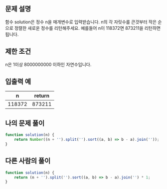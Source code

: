 ## 문제 설명
함수 solution은 정수 n을 매개변수로 입력받습니다. n의 각 자릿수를 큰것부터 작은 순으로 정렬한 새로운 정수를 리턴해주세요. 예를들어 n이 118372면 873211을 리턴하면 됩니다.

## 제한 조건
n은 1이상 8000000000 이하인 자연수입니다.

## 입출력 예
|n|return|
|-|------|
|118372|873211|

## 나의 문제 풀이
```javascript
function solution(n) {
    return Number((n + '').split('').sort((a, b) => b - a).join(''));
}
```

## 다른 사람의 풀이
```javascript
function solution(n) {
    return (n + '').split('').sort((a, b) => b - a).join('') * 1;
}
```
